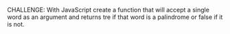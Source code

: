 CHALLENGE:
With JavaScript create a function that will accept a single word as an argument and returns tre if that word is a palindrome or false if it is not.
